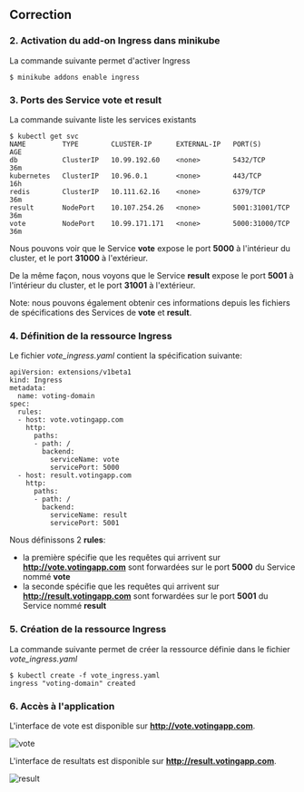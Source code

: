 ## Correction

### 2. Activation du add-on Ingress dans minikube

La commande suivante permet d'activer Ingress

```
$ minikube addons enable ingress
```

### 3. Ports des Service vote et result

La commande suivante liste les services existants

```
$ kubectl get svc
NAME         TYPE        CLUSTER-IP      EXTERNAL-IP   PORT(S)          AGE
db           ClusterIP   10.99.192.60    <none>        5432/TCP         36m
kubernetes   ClusterIP   10.96.0.1       <none>        443/TCP          16h
redis        ClusterIP   10.111.62.16    <none>        6379/TCP         36m
result       NodePort    10.107.254.26   <none>        5001:31001/TCP   36m
vote         NodePort    10.99.171.171   <none>        5000:31000/TCP   36m
```

Nous pouvons voir que le Service **vote** expose le port **5000** à l'intérieur du cluster, et le port **31000** à l'extérieur.

De la même façon, nous voyons que le Service **result** expose le port **5001** à l'intérieur du cluster, et le port **31001** à l'extérieur.

Note: nous pouvons également obtenir ces informations depuis les fichiers de spécifications des Services de **vote** et **result**.

### 4. Définition de la ressource Ingress

Le fichier *vote_ingress.yaml* contient la spécification suivante:

```
apiVersion: extensions/v1beta1
kind: Ingress
metadata:
  name: voting-domain
spec:
  rules:
  - host: vote.votingapp.com
    http:
      paths:
      - path: /
        backend:
          serviceName: vote
          servicePort: 5000
  - host: result.votingapp.com
    http:
      paths:
      - path: /
        backend:
          serviceName: result
          servicePort: 5001
```

Nous définissons 2 **rules**:
- la première spécifie que les requêtes qui arrivent sur **http://vote.votingapp.com** sont forwardées sur le port **5000** du Service nommé **vote**
- la seconde spécifie que les requêtes qui arrivent sur **http://result.votingapp.com** sont forwardées sur le port **5001** du Service nommé **result**

### 5. Création de la ressource Ingress

La commande suivante permet de créer la ressource définie dans le fichier *vote_ingress.yaml*

```
$ kubectl create -f vote_ingress.yaml
ingress "voting-domain" created
```

### 6. Accès à l'application

L'interface de vote est disponible sur **http://vote.votingapp.com**.

![vote](./images/ingress_vote1.png)

L'interface de resultats est disponible sur **http://result.votingapp.com**.

![result](./images/ingress_vote2.png)
